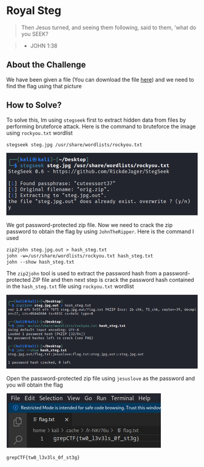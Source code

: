 # Royal Steg
> Then Jesus turned, and seeing them following, said to them, 'what do you SEEK?

> - JOHN 1:38

## About the Challenge
We have been given a file (You can download the file [here](steg.jpg)) and we need to find the flag using that picture

## How to Solve?
To solve this, Im using `stegseek` first to extract hidden data from files by performing bruteforce attack. Here is the command to bruteforce the image using `rockyou.txt` wordlist

```shell
stegseek steg.jpg /usr/share/wordlists/rockyou.txt
```

![stegseek](images/stegseek.png)

We got password-protected zip file. Now we need to crack the zip password to obtain the flag by using `JohnTheRipper`. Here is the command I used

```shell
zip2john steg.jpg.out > hash_steg.txt
john -w=/usr/share/wordlists/rockyou.txt hash_steg.txt
john --show hash_steg.txt
```

The `zip2john` tool is used to extract the password hash from a password-protected ZIP file and then next step is  crack the password hash contained in the `hash_steg.txt` file using `rockyou.txt` wordlist

![john](images/john.png)

Open the password-protected zip file using `jesuslove` as the password and you will obtain the flag

![flag](images/flag.png)

```
grepCTF{tw0_l3v3ls_0f_st3g}
```